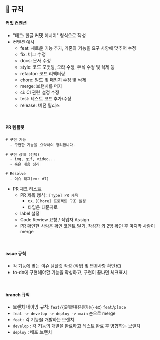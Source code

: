
## 📝 규칙

#### 커밋 컨벤션

- "태그: 한글 커밋 메시지" 형식으로 작성
- 컨벤션 예시
  - feat: 새로운 기능 추가, 기존의 기능을 요구 사항에 맞추어 수정
  - fix: 버그 수정
  - docs: 문서 수정
  - style: 코드 포맷팅, 오타 수정, 주석 수정 및 삭제 등
  - refactor: 코드 리팩터링
  - chore: 빌드 및 패키지 수정 및 삭제
  - merge: 브랜치를 머지
  - ci: CI 관련 설정 수정
  - test: 테스트 코드 추가/수정
  - release: 버전 릴리즈

<br>

#### PR 템플릿

```
# 구현 기능
  - 구현한 기능을 요약하여 정리합니다.

# 구현 상태 (선택)
  - img, gif, video...
  - 혹은 내용 정리

# Resolve
  - 이슈 태그(ex: #7)
```

- PR 체크 리스트
  - PR 제목 형식 : `[Type] PR 제목`
    - ex. `[Chore] 프로젝트 구조 설정`
    - 타입은 대문자로
  - label 설정
  - Code Review 요청 / 작업자 Assign
  - PR 확인한 사람은 확인 코멘트 달기. 작성자 외 2명 확인 후 마지막 사람이 merge

<br>

#### issue 규칙

- 각 기능에 맞는 이슈 템플릿 작성 (작업 및 변경사항 확인용)
- to-do에 구현해야할 기능을 작성하고, 구현이 끝나면 체크표시

<br>

#### branch 규칙

- 브랜치 네이밍 규칙: `feat/{도메인혹은큰기능}` ex) `feat/place`
- `feat -> develop -> deploy -> main` 순으로 merge
- `feat` : 각 기능을 개발하는 브랜치
- `develop` : 각 기능의 개발을 완료하고 테스트 완료 후 병합하는 브랜치
- `deploy` : 배포 브랜치
